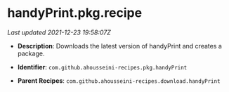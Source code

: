 # handyPrint.pkg.recipe

_Last updated 2021-12-23 19:58:07Z_

- **Description**: Downloads the latest version of handyPrint and creates a package.

- **Identifier**: `com.github.ahousseini-recipes.pkg.handyPrint`

- **Parent Recipes**: `com.github.ahousseini-recipes.download.handyPrint`